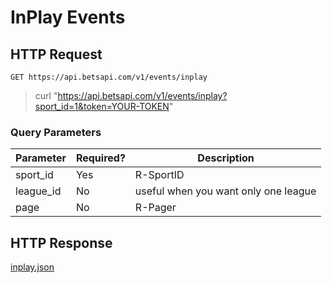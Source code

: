 # InPlay Events

## HTTP Request

`GET https://api.betsapi.com/v1/events/inplay`

> curl "https://api.betsapi.com/v1/events/inplay?sport_id=1&token=YOUR-TOKEN"

### Query Parameters

Parameter | Required? | Description
--------- | ------- | -----------
sport_id | Yes | R-SportID
league_id | No | useful when you want only one league
page | No | R-Pager

## HTTP Response

<a href="../samples/inplay.json" target="_blank">inplay.json</a>
